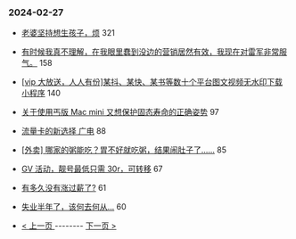 ### 2024-02-27 
- [老婆坚持想生孩子，烦](https://www.v2ex.com/t/1018729) 321
- [有时候我真不理解，在我眼里蠢到没边的营销居然有效，我现在对雷军非常服气。](https://www.v2ex.com/t/1018677) 158
- [[vip 大放送，人人有份]某抖、某快、某书等数十个平台图文视频无水印下载小程序](https://www.v2ex.com/t/1018735) 140
- [关于使用丐版 Mac mini 又想保护固态寿命的正确姿势](https://www.v2ex.com/t/1018752) 97
- [流量卡的新选择 广电](https://www.v2ex.com/t/1018676) 88
- [[外卖] 哪家的粥能吃？胃不好就吃粥，结果闹肚子了……](https://www.v2ex.com/t/1018755) 85
- [GV 活动，靓号最低只需 30r，可转移](https://www.v2ex.com/t/1018736) 67
- [有多久没有涨过薪了?](https://www.v2ex.com/t/1018751) 61
- [失业半年了，该何去何从...](https://www.v2ex.com/t/1018782) 60 

- [ < 上一页 ](https://github.com/able8/v2ex-hot-record/blob/master/2024-02-26.md) -------- [ 下一页 > ](https://github.com/able8/v2ex-hot-record/blob/master/2024-02-28.md)